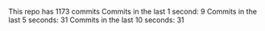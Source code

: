 This repo has 1173 commits
Commits in the last 1 second: 9
Commits in the last 5 seconds: 31
Commits in the last 10 seconds: 31
